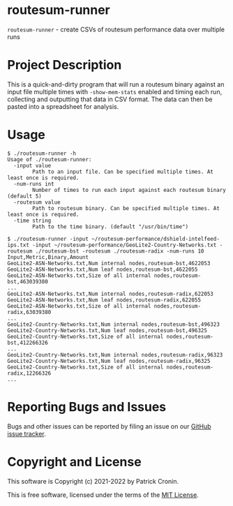 # routesum-runner

`routesum-runner` - create CSVs of routesum performance data over multiple runs

# Project Description

This is a quick-and-dirty program that will run a routesum binary against an
input file multiple times with `-show-mem-stats` enabled and timing each run,
collecting and outputting that data in CSV format. The data can then be pasted
into a spreadsheet for analysis.

# Usage

```
$ ./routesum-runner -h
Usage of ./routesum-runner:
  -input value
        Path to an input file. Can be specified multiple times. At least once is required.
  -num-runs int
        Number of times to run each input against each routesum binary (default 5)
  -routesum value
        Path to routesum binary. Can be specified multiple times. At least once is required.
  -time string
        Path to the time binary. (default "/usr/bin/time")

$ ./routesum-runner -input ~/routesum-performance/dshield-intelfeed-ips.txt -input ~/routesum-performance/GeoLite2-Country-Networks.txt -routesum ./routesum-bst -routesum ./routesum-radix -num-runs 10
Input,Metric,Binary,Amount
GeoLite2-ASN-Networks.txt,Num internal nodes,routesum-bst,4622053
GeoLite2-ASN-Networks.txt,Num leaf nodes,routesum-bst,4622055
GeoLite2-ASN-Networks.txt,Size of all internal nodes,routesum-bst,463039380
...
GeoLite2-ASN-Networks.txt,Num internal nodes,routesum-radix,622053
GeoLite2-ASN-Networks.txt,Num leaf nodes,routesum-radix,622055
GeoLite2-ASN-Networks.txt,Size of all internal nodes,routesum-radix,63039380
...
GeoLite2-Country-Networks.txt,Num internal nodes,routesum-bst,496323
GeoLite2-Country-Networks.txt,Num leaf nodes,routesum-bst,496325
GeoLite2-Country-Networks.txt,Size of all internal nodes,routesum-bst,412266326
...
GeoLite2-Country-Networks.txt,Num internal nodes,routesum-radix,96323
GeoLite2-Country-Networks.txt,Num leaf nodes,routesum-radix,96325
GeoLite2-Country-Networks.txt,Size of all internal nodes,routesum-radix,12266326
...
```

# Reporting Bugs and Issues

Bugs and other issues can be reported by filing an issue on our [GitHub issue
tracker](https://github.com/PatrickCronin/routesum-runner/issues).

# Copyright and License

This software is Copyright (c) 2021-2022 by Patrick Cronin.

This is free software, licensed under the terms of the [MIT
License](https://github.com/PatrickCronin/routesum-runner/LICENSE.md).
